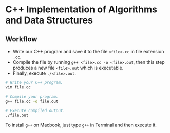 # C++ Implementation of Algorithms and Data Structures

## Workflow

- Write our C++ program and save it to the file `<file>.cc` in file extension `.cc`.
- Compile the file by running `g++ <file>.cc -o <file>.out`, then this step produces a new file `<file>.out` which is executable.  
- Finally, execute `./<file>.out`.

```bash
# Write your C++ program.
vim file.cc

# Compile your program.
g++ file.cc -o file.out

# Execute compiled output.
./file.out
```

To install `g++` on Macbook, just type `g++` in Terminal and then execute it.
